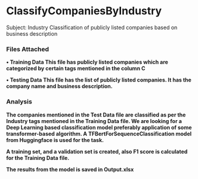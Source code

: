 # ClassifyCompaniesByIndustry

Subject: Industry Classification of publicly listed companies based on business description


### Files Attached <b>
• Training Data
This file has publicly listed companies which are categorized by certain tags mentioned in the column C <b>
  
• Testing Data
This file has the list of publicly listed companies. It has the company name and business description.


### Analysis
The companies mentioned in the Test Data file are classified as per the Industry tags mentioned in the Training Data file. 
We are looking for a Deep Learning based classification model preferably application of some
transformer-based algorithm.
A TFBertForSequenceClassification model from Huggingface is used for the task.  

A training set, and a validation set is created, also F1 score is calculated for the Training Data file.

The results from the model is saved in Output.xlsx

